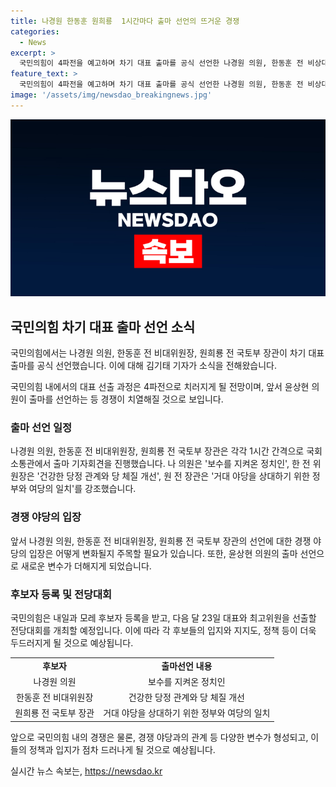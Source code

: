 ```yaml
---
title: 나경원 한동훈 원희룡  1시간마다 출마 선언의 뜨거운 경쟁
categories:
  - News
excerpt: >
  국민의힘이 4파전을 예고하며 차기 대표 출마를 공식 선언한 나경원 의원, 한동훈 전 비상대책위원장, 원희룡 전 국토부 장관의 출마 기자회견이 이목을 끌고 있습니다. 세 사람은 각각 보수를 강조하며 정당 재집권과 당 체질 개선, 거대 야당 상대를 위한 정부와 여당의 일치를 강조했습니다. 이에 윤상현 의원의 출마 선언과 함께 전당대회의 주목도가 높아지고 있습니다. 
feature_text: >
  국민의힘이 4파전을 예고하며 차기 대표 출마를 공식 선언한 나경원 의원, 한동훈 전 비상대책위원장, 원희룡 전 국토부 장관의 출마 기자회견이 이목을 끌고 있습니다. 세 사람은 각각 보수를 강조하며 정당 재집권과 당 체질 개선, 거대 야당 상대를 위한 정부와 여당의 일치를 강조했습니다. 이에 윤상현 의원의 출마 선언과 함께 전당대회의 주목도가 높아지고 있습니다. 
image: '/assets/img/newsdao_breakingnews.jpg'
---
```


<p><img src="/assets/img/newsdao_breakingnews.jpg" alt="koreaapp 속보" /></p>

<h2 data-ke-size="size26">국민의힘 차기 대표 출마 선언 소식</h2>

<p>국민의힘에서는 나경원 의원, 한동훈 전 비대위원장, 원희룡 전 국토부 장관이 차기 대표 출마를 공식 선언했습니다. 이에 대해 김기태 기자가 소식을 전해왔습니다.</p>

<p data-ke-size="size16">국민의힘 내에서의 대표 선출 과정은 4파전으로 치러지게 될 전망이며, 앞서 윤상현 의원이 출마를 선언하는 등 경쟁이 치열해질 것으로 보입니다.</p>

<h3>출마 선언 일정</h3>

<p>나경원 의원, 한동훈 전 비대위원장, 원희룡 전 국토부 장관은 각각 1시간 간격으로 국회 소통관에서 출마 기자회견을 진행했습니다. 나 의원은 '보수를 지켜온 정치인', 한 전 위원장은 '건강한 당정 관계와 당 체질 개선', 원 전 장관은 '거대 야당을 상대하기 위한 정부와 여당의 일치'를 강조했습니다.</p>

<h3>경쟁 야당의 입장</h3>

<p>앞서 나경원 의원, 한동훈 전 비대위원장, 원희룡 전 국토부 장관의 선언에 대한 경쟁 야당의 입장은 어떻게 변화될지 주목할 필요가 있습니다. 또한, 윤상현 의원의 출마 선언으로 새로운 변수가 더해지게 되었습니다.</p>

<p data-ke-size="size16"></p>

<h3>후보자 등록 및 전당대회</h3>

<p>국민의힘은 내일과 모레 후보자 등록을 받고, 다음 달 23일 대표와 최고위원을 선출할 전당대회를 개최할 예정입니다. 이에 따라 각 후보들의 입지와 지지도, 정책 등이 더욱 두드러지게 될 것으로 예상됩니다.</p>

<table>
  <tr>
    <td style="text-align: center; height: 17px;"><b>후보자</b></td>
    <td style="text-align: center; height: 17px;"><b>출마선언 내용</b></td>
  </tr>
  <tr>
    <td style="text-align: center; height: 17px;">나경원 의원</td>
    <td style="text-align: center; height: 17px;">보수를 지켜온 정치인</td>
  </tr>
  <tr>
    <td style="text-align: center; height: 17px;">한동훈 전 비대위원장</td>
    <td style="text-align: center; height: 17px;">건강한 당정 관계와 당 체질 개선</td>
  </tr>
  <tr>
    <td style="text-align: center; height: 17px;">원희룡 전 국토부 장관</td>
    <td style="text-align: center; height: 17px;">거대 야당을 상대하기 위한 정부와 여당의 일치</td>
  </tr>
</table>

<p data-ke-size="size16">앞으로 국민의힘 내의 경쟁은 물론, 경쟁 야당과의 관계 등 다양한 변수가 형성되고, 이들의 정책과 입지가 점차 드러나게 될 것으로 예상됩니다.</p>
실시간 뉴스 속보는, <a href="https://newsdao.kr" rel="dofollow">https://newsdao.kr</a>


